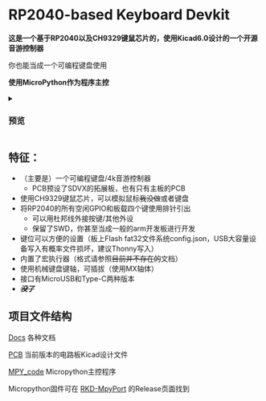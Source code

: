 # RP2040-based Keyboard Devkit

**这是一个基于RP2040以及CH9329键鼠芯片的，使用Kicad6.0设计的一个开源音游控制器**

你也能当成一个可编程键盘使用

**使用MicroPython作为程序主控**
<!-- 只是一个高一学生用业余时间整出来的垃圾项目罢了，PCB布线设计以及代码什么的肯定有很多问题（ -->

<details><summary>

### 预览

</summary>

![1](/Docs/PICs/IMG_1.jpg)
![2](/Docs/PICs/IMG_2.jpg)

</details>


## 特征：

  - （主要是）一个可编程键盘/4k音游控制器
    - PCB预设了SDVX的拓展板，也有只有主板的PCB
  - 使用CH9329键鼠芯片，可以模拟鼠标~~我没做~~或者键盘
  - 将RP2040的所有空闲GPIO和板载四个键使用排针引出
    - 可以用杜邦线外接按键/其他外设
    - 保留了SWD，你甚至当成一般的arm开发板进行开发
  - 键位可以方便的设置（板上Flash fat32文件系统config.json，USB大容量设备写入有概率文件损坏，建议Thonny写入）
  - 内置了宏执行器（格式请参照~~目前并不存在的~~文档）
  - 使用机械键盘键轴，可插拔（使用MX轴体）
  - 接口有MicroUSB和Type-C两种版本
  - ~~***没了***~~

## 项目文件结构
  [Docs](Docs) 各种文档

  [PCB](PCB) 当前版本的电路板Kicad设计文件

  [MPY_code](MPY_code) Micropython主控程序

  Micropython固件可在 [RKD-MpyPort](https://github.com/PTALTS-LK/RKD-MpyPort) 的Release页面找到

